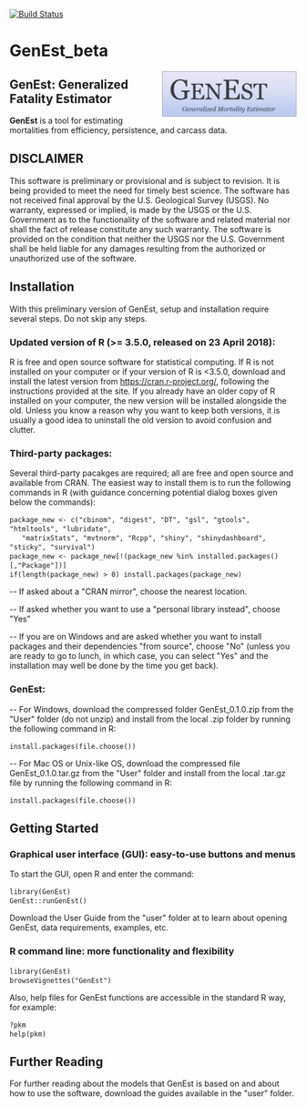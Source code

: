 [![Build Status](https://api.travis-ci.org/ddalthorp/GenEst.svg?branch=master)](https://travis-ci.org/ddalthorp/GenEst)
# GenEst_beta
<img src = 'inst/app/www/GenEst.png' height = '80' align="right" />

## GenEst: Generalized Fatality Estimator    

**GenEst** is a tool for estimating mortalities from efficiency, persistence,
and carcass data.

## DISCLAIMER

This software is preliminary or provisional and is subject to revision. It is being provided to meet the need for timely best science. The software has not received final approval by the U.S. Geological Survey (USGS). No warranty, expressed or implied, is made by the USGS or the U.S. Government as to the functionality of the software and related material nor shall the fact of release constitute any such warranty. The software is provided on the condition that neither the USGS nor the U.S. Government shall be held liable for any damages resulting from the authorized or unauthorized use of the software.

## Installation
With this preliminary version of GenEst, setup and installation require several steps. Do not skip any steps.

### Updated version of R (>= 3.5.0, released on 23 April 2018):
R is free and open source software for statistical computing. If R is not installed on your computer or if your version of R is <3.5.0, download and install the latest version from https://cran.r-project.org/, following the instructions provided at the site. If you already have an older copy of R installed on your computer, the new version will be installed alongside the old. Unless you know a reason why you want to keep both versions, it is usually a good idea to uninstall the old version to avoid confusion and clutter. 


### Third-party packages: 
Several third-party pacakges are required; all are free and open source and available from CRAN. The easiest way to install them is to run the following commands in R (with guidance concerning potential dialog boxes given below the commands):

```
package_new <- c("cbinom", "digest", "DT", "gsl", "gtools", "htmltools", "lubridate", 
   "matrixStats", "mvtnorm", "Rcpp", "shiny", "shinydashboard", "sticky", "survival")
package_new <- package_new[!(package_new %in% installed.packages()[,"Package"])] 
if(length(package_new) > 0) install.packages(package_new)
```
-- If asked about a "CRAN mirror", choose the nearest location.

-- If asked whether you want to use a "personal library instead", choose "Yes"

-- If you are on Windows and are asked whether you want to install packages and their dependencies "from source", choose "No" (unless you are ready to go to lunch, in which case, you can select "Yes" and the installation may well be done by the time you get back).

### GenEst: 
-- For Windows, download the compressed folder GenEst_0.1.0.zip from the "User" folder (do not unzip) and install from the local .zip folder by running the following command in R:
```
install.packages(file.choose())
```
-- For Mac OS or Unix-like OS, download the compressed file GenEst_0.1.0.tar.gz from the "User" folder and install from the local .tar.gz file by running the following command in R:
```
install.packages(file.choose())

```
## Getting Started
### Graphical user interface (GUI): easy-to-use buttons and menus

To start the GUI, open R and enter the command:
```
library(GenEst)
GenEst::runGenEst()
```

Download the User Guide from the "user" folder at to learn about opening GenEst, data requirements, examples, etc.

### R command line: more functionality and flexibility
```
library(GenEst)
browseVignettes("GenEst")
```
Also, help files for GenEst functions are accessible in the standard R way, for example:
```
?pkm
help(pkm)
```
## Further Reading
For further reading about the models that GenEst is based on and about how to use the software, download the guides available in the "user" folder. 
